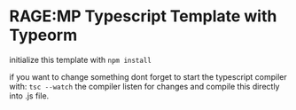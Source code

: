 # RAGE:MP Typescript Template with Typeorm
initialize this template with 
`npm install`

if you want to change something dont forget to start the typescript compiler with:
`tsc --watch`
the compiler listen for changes and compile this directly into .js file.